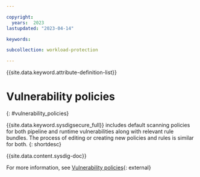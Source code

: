 ```yaml
---

copyright:
  years:  2023
lastupdated: "2023-04-14"

keywords:

subcollection: workload-protection

---
```


{{site.data.keyword.attribute-definition-list}}

# Vulnerability policies
{: #vulnerability_policies}

{{site.data.keyword.sysdigsecure_full}} includes default scanning policies for both pipeline and runtime vulnerabilities along with relevant rule bundles. The process of editing or creating new policies and rules is similar for both.
{: shortdesc}

{{site.data.content.sysdig-doc}}

For more information, see [Vulnerability policies](https://docs.sysdig.com/en/docs/sysdig-secure/policies/vulnerability-policies/){: external}
